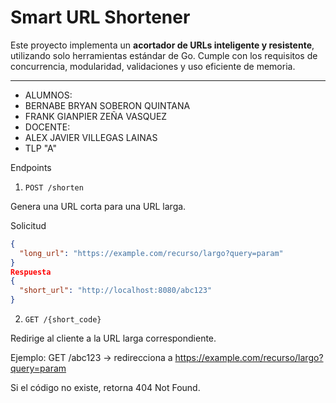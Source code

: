 # Smart URL Shortener

Este proyecto implementa un **acortador de URLs inteligente y resistente**, utilizando solo herramientas estándar de Go. Cumple con los requisitos de concurrencia, modularidad, validaciones y uso eficiente de memoria.

---

- ALUMNOS:
- BERNABE BRYAN SOBERON QUINTANA
- FRANK GIANPIER ZEÑA VASQUEZ
- DOCENTE:
- ALEX JAVIER VILLEGAS LAINAS
- TLP "A"

Endpoints

1. `POST /shorten`

Genera una URL corta para una URL larga.

Solicitud

```json
{
  "long_url": "https://example.com/recurso/largo?query=param"
}
Respuesta
{
  "short_url": "http://localhost:8080/abc123"
}
```

2. `GET /{short_code}`

Redirige al cliente a la URL larga correspondiente.

Ejemplo: GET /abc123 → redirecciona a https://example.com/recurso/largo?query=param

Si el código no existe, retorna 404 Not Found.
